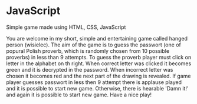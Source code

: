 # JavaScript
Simple game made using HTML, CSS, JavaScript

You are welcome in my short, simple and entertaining game called hanged person (wisielec). The aim of the game is to guess the passwort (one of popural Polish proverb, which is randomly chosen from 10 possible proverbs) in less than 9 attempts. To guess the proverb player must click on letter in the alphabet on th right. When correct letter was clicked it becomes green and it is decrypted in the password. When incorrect letter was chosen it becomes red and the next part of the drawing is revealed. If game player guesses passwort in less then 9 attempt there is applause played and it is possible to start new game. Otherwise, there is hearable 'Damn it!' and again it is possible to start new game.
Have a nice play!
